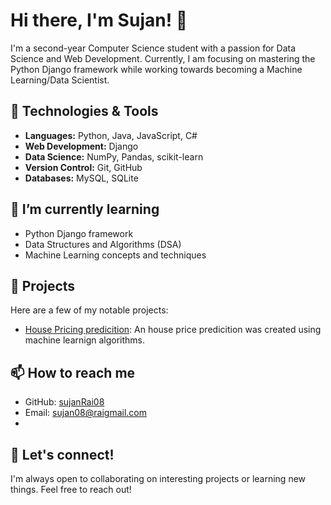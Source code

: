 
# Hi there, I'm Sujan! 👋

I'm a second-year Computer Science student with a passion for Data Science and Web Development. Currently, I am focusing on mastering the Python Django framework while working towards becoming a Machine Learning/Data Scientist.

## 🔧 Technologies & Tools

- **Languages:** Python, Java, JavaScript, C#
- **Web Development:** Django
- **Data Science:** NumPy, Pandas, scikit-learn
- **Version Control:** Git, GitHub
- **Databases:** MySQL, SQLite

## 🌱 I’m currently learning

- Python Django framework
- Data Structures and Algorithms (DSA)
- Machine Learning concepts and techniques

## 💼 Projects

Here are a few of my notable projects:
- [House Pricing predicition](https://github.com/SujanRai08/House_pricingPrediction.git): An house price predicition was created using machine learnign algorithms.


## 📫 How to reach me

- GitHub: [sujanRai08](https://github.com/SujanRai08)
- Email: [sujan08@raigmail.com](mailto:sujan08rai@gmail.com)
- 

## 🤝 Let's connect!

I'm always open to collaborating on interesting projects or learning new things. Feel free to reach out!

